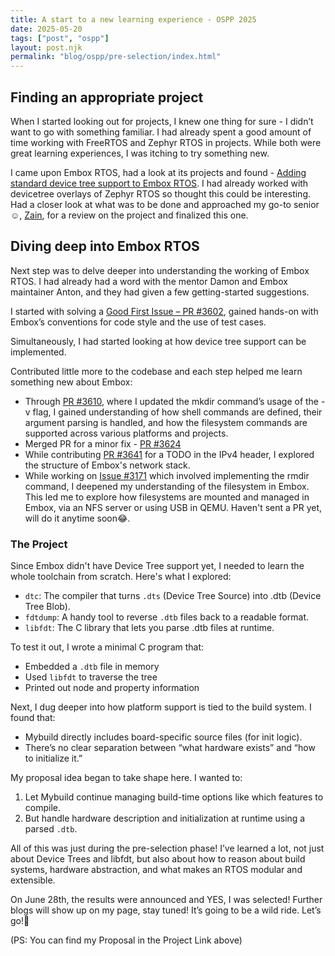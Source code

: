 ```yaml
---
title: A start to a new learning experience - OSPP 2025
date: 2025-05-20
tags: ["post", "ospp"]
layout: post.njk
permalink: "blog/ospp/pre-selection/index.html"
---
```


## Finding an appropriate project

When I started looking out for projects, I knew one thing for sure - I didn’t want to go with something familiar. I had already spent a good amount of time working with FreeRTOS and Zephyr RTOS in projects. While both were great learning experiences, I was itching to try something new.

I came upon Embox RTOS, had a look at its projects and found - [Adding standard device tree support to Embox RTOS](https://summer-ospp.ac.cn/org/prodetail/259c00210?lang=en&list=pro). I had already worked with devicetree overlays of Zephyr RTOS so thought this could be interesting. Had a closer look at what was to be done and approached my go-to senior☺️, [Zain](https://www.linkedin.com/in/zain-siddavatam/), for a review on the project and finalized this one.

## Diving deep into Embox RTOS

Next step was to delve deeper into understanding the working of Embox RTOS. I had already had a word with the mentor Damon and Embox maintainer Anton, and they had given a few getting-started suggestions.

I started with solving a [Good First Issue – PR #3602](https://github.com/embox/embox/pull/3602), gained hands-on with
Embox’s conventions for code style and the use of test cases.

Simultaneously, I had started looking at how device tree support can be implemented.

Contributed little more to the codebase and each step helped me learn something new about Embox:
- Through [PR #3610](https://github.com/embox/embox/pull/3610), where I updated the mkdir command’s usage of the -v flag, I gained understanding of how shell commands are defined, their argument parsing is handled, and how the filesystem commands are supported across various platforms and projects.
- Merged PR for a minor fix - [PR #3624](https://github.com/embox/embox/pull/3624)
- While contributing [PR #3641](https://github.com/embox/embox/pull/3641) for a TODO in the IPv4 header, I explored the structure of Embox's network stack.
- While working on [Issue #3171](https://github.com/embox/embox/issues/3171) which involved implementing the rmdir command, I deepened my understanding of the filesystem in Embox. This led me to explore how filesystems are mounted and managed in Embox, via an NFS server or using USB in QEMU. Haven't sent a PR yet, will do it anytime soon😂.

### The Project

Since Embox didn't have Device Tree support yet, I needed to learn the whole toolchain from scratch. Here's what I explored:
- `dtc`: The compiler that turns `.dts` (Device Tree Source) into .dtb (Device Tree Blob).
- `fdtdump`: A handy tool to reverse `.dtb` files back to a readable format.
- `libfdt`: The C library that lets you parse .dtb files at runtime.

To test it out, I wrote a minimal C program that:
- Embedded a `.dtb` file in memory
- Used `libfdt` to traverse the tree
- Printed out node and property information

Next, I dug deeper into how platform support is tied to the build system. I found that:
- Mybuild directly includes board-specific source files (for init logic).
- There’s no clear separation between “what hardware exists” and “how to initialize it.”

My proposal idea began to take shape here. I wanted to:
1. Let Mybuild continue managing build-time options like which features to compile.
2. But handle hardware description and initialization at runtime using a parsed `.dtb`.

All of this was just during the pre-selection phase! I’ve learned a lot, not just about Device Trees and libfdt, but also about how to reason about build systems, hardware abstraction, and what makes an RTOS modular and extensible.

On June 28th, the results were announced and YES, I was selected!
Further blogs will show up on my page, stay tuned! It’s going to be a wild ride. Let’s go!🚀

(PS: You can find my Proposal in the Project Link above)